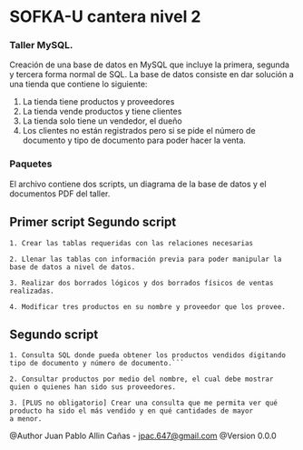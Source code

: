 # SOFKA-U cantera nivel 2

### Taller MySQL.

Creación de una base de datos en MySQL que incluye la primera, segunda y tercera forma normal de SQL. La base de datos consiste en dar
solución a una tienda que contiene lo siguiente:

1. La tienda tiene productos y proveedores
2. La tienda vende productos y tiene clientes
3. La tienda solo tiene un vendedor, el dueño
4. Los clientes no están registrados pero si se pide el número de documento y tipo de documento para poder hacer la venta.

### Paquetes

El archivo contiene dos scripts, un diagrama de la base de datos y el documentos PDF del taller.


## Primer script  Segundo script

```
1. Crear las tablas requeridas con las relaciones necesarias
```

```
2. Llenar las tablas con información previa para poder manipular la base de datos a nivel de datos.
```

```
3. Realizar dos borrados lógicos y dos borrados físicos de ventas realizadas.
```

```
4. Modificar tres productos en su nombre y proveedor que los provee.
```

## Segundo script

```
1. Consulta SQL donde pueda obtener los productos vendidos digitando tipo de documento y número de documento.```

```

```
2. Consultar productos por medio del nombre, el cual debe mostrar quien o quienes han sido sus proveedores.

```

```
3. [PLUS no obligatorio] Crear una consulta que me permita ver qué producto ha sido el más vendido y en qué cantidades de mayor
a menor.
```

@Author Juan Pablo Allin Cañas - jpac.647@gmail.com
@Version 0.0.0
